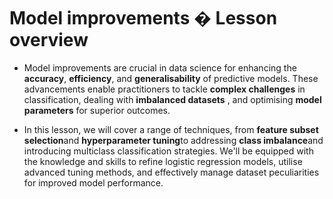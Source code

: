 # Model improvements � Lesson overview

- Model improvements are crucial in data science for enhancing the **accuracy**, **efficiency**, and **generalisability** of predictive
models. These advancements enable practitioners to tackle **complex challenges** in classification, dealing with **imbalanced
datasets** , and optimising **model parameters** for superior outcomes.

- In this lesson, we will cover a range of techniques, from **feature subset selection**and **hyperparameter tuning**to addressing
**class imbalance**and introducing multiclass classification strategies. We'll be equipped with the knowledge and skills to
refine logistic regression models, utilise advanced tuning methods, and effectively manage dataset peculiarities for improved
model performance.

